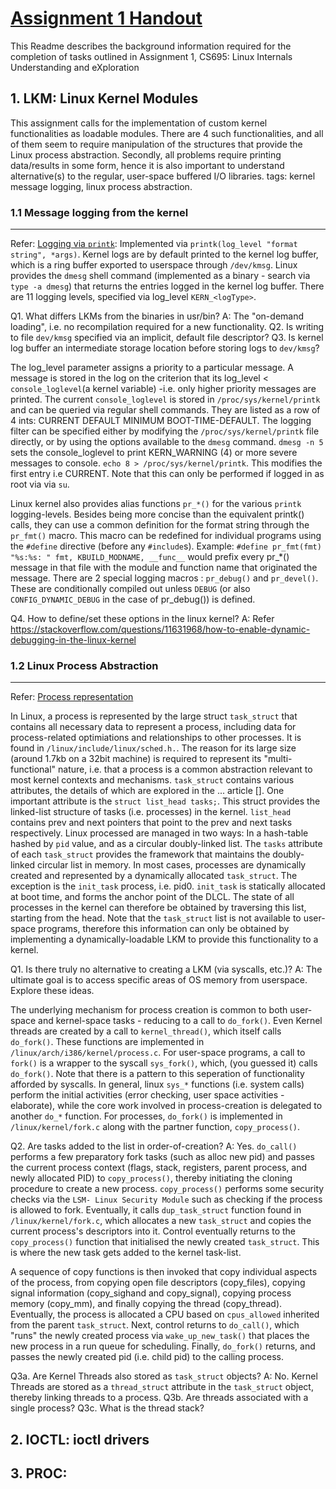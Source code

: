 # [Assignment 1 Handout](https://docs.google.com/document/d/e/2PACX-1vQ5u_tBmDgtbHPr4wtyCt-2HWnreknpARu4ycR5gtFjRJqAxqwYBuWXfxldCNQNsFABBqAFT0qBMgZj/pub)
This Readme describes the background information required for the completion of tasks outlined in Assignment 1, CS695: Linux Internals Understanding and eXploration

## 1. LKM: Linux Kernel Modules
This assignment calls for the implementation of custom kernel functionalities as loadable modules.
There are 4 such functionalities, and all of them seem to require manipulation of the structures
that provide the Linux process abstraction. Secondly, all problems require printing data/results
in some form, hence it is also important to understand alternative(s) to the regular, user-space
buffered I/O libraries.
tags: kernel message logging, linux process abstraction.
### 1.1 Message logging from the kernel
-----
Refer: [Logging via `printk`](https://www.kernel.org/doc/html/next/core-api/printk-basics.html):
Implemented via `printk(log_level "format string", *args)`.
Kernel logs are by default printed to the kernel log buffer, which is a ring buffer exported to userspace through `/dev/kmsg`. Linux provides the `dmesg` shell command (implemented as a binary - search via `type -a dmesg`) that returns the entries logged in the kernel log buffer. There are 11 logging levels, specified via log_level `KERN_<logType>`. 

Q1. What differs LKMs from the binaries in usr/bin? A: The "on-demand loading", i.e. no recompilation required for a new functionality.
Q2. Is writing to file `dev/kmsg` specified via an implicit, default file descriptor?
Q3. Is kernel log buffer an intermediate storage location before storing logs to `dev/kmsg`?

The log_level parameter assigns a priority to a particular message. A message is stored in the log on the criterion that its log_level < `console_loglevel`(a kernel variable) -i.e. only higher priority messages are printed.
The current `console_loglevel` is stored in `/proc/sys/kernel/printk` and can be queried via regular shell commands. They are listed as a row of 4 ints:
CURRENT  DEFAULT  MINIMUM  BOOT-TIME-DEFAULT. The logging filter can be specified either by modifying the `/proc/sys/kernel/printk` file directly, or
by using the options available to the `dmesg` command.
`dmesg -n 5` sets the console_loglevel to print KERN_WARNING (4) or more severe messages to console.
`echo 8 > /proc/sys/kernel/printk`. This modifies the first entry i.e CURRENT. Note that this can only be performed if logged in as root via via `su`.

Linux kernel also provides alias functions `pr_*()` for the various `printk` logging-levels. Besides being more concise than the equivalent printk() calls, they can use a common definition for the format string through the `pr_fmt()` macro. This macro can be redefined for individual programs using the `#define` directive (before any `#include`s). Example: `#define pr_fmt(fmt) "%s:%s: " fmt, KBUILD_MODNAME, __func__` would prefix every pr_*() message in that file with the module and function name that originated the message. There are 2 special logging macros : `pr_debug()` and `pr_devel()`. These are conditionally compiled out unless `DEBUG` (or also `CONFIG_DYNAMIC_DEBUG` in the case of pr_debug()) is defined.

Q4. How to define/set these options in the linux kernel? A: Refer https://stackoverflow.com/questions/11631968/how-to-enable-dynamic-debugging-in-the-linux-kernel 

### 1.2 Linux Process Abstraction
----
Refer: [Process representation](https://developer.ibm.com/tutorials/l-linux-process-management/)

In Linux, a process is represented by the large struct `task_struct` that contains all necessary data to represent a process, including data for process-related optimiations and relationships to other processes. It is found in `/linux/include/linux/sched.h.`. The reason for its large size (around 1.7kb on a 32bit machine) is required to represent its "multi-functional" nature, i.e. that a process is a common abstraction relevant to most kernel contexts and mechanisms. `task_struct` contains various attributes, the details of which are explored in the ... article [].
One important attribute is the `struct list_head tasks;`. This struct provides the linked-list structure of tasks (i.e. processes) in the kernel. `list_head` contains prev and next pointers that point to the prev and next tasks respectively. Linux processed are managed in two ways:  In a hash-table hashed by `pid` value, and as a circular doubly-linked list. The `tasks` attribute of each `task_struct` provides the framework that maintains the doubly-linked circular list in memory. In most cases, processes are dynamically created and represented by a dynamically allocated `task_struct`. The exception is the `init_task` process, i.e. pid0. `init_task` is statically allocated at boot time, and forms the anchor point of the DLCL. The state of all processes in the kernel can therefore be obtained by traversing this list, starting from the head. Note that the `task_struct` list is not available to user-space programs, therefore this information can only be obtained by implementing a dynamically-loadable LKM to provide this functionality to a kernel.

Q1. Is there truly no alternative to creating a LKM (via syscalls, etc.)? 
A: The ultimate goal is to access specific areas of OS memory from userspace. Explore these ideas.

The underlying mechanism for process creation is common to both user-space and kernel-space tasks - reducing to a call to `do_fork()`. Even Kernel threads are created by a call to `kernel_thread()`, which itself calls `do_fork()`. These functions are implemented in `/linux/arch/i386/kernel/process.c`. For user-space programs, a call to `fork()` is a wrapper to the syscall `sys_fork()`, which, (you guessed it) calls `do_fork()`. Note that there is a pattern to this seperation of functionality afforded by syscalls. In general, linux `sys_*` functions (i.e. system calls) perform the initial activities (error checking, user space activities - elaborate), while the core work involved in process-creation is delegated to another `do_*` function. For processes, `do_fork()` is implemented in `/linux/kernel/fork.c` along with the partner function, `copy_process()`.

Q2. Are tasks added to the list in order-of-creation?
A: Yes. `do_call()` performs a few preparatory fork tasks (such as alloc new pid) and passes the current process context (flags, stack, registers, parent process, and newly allocated PID) to `copy_process()`, thereby initiating the cloning procedure to create a new process. `copy_process()` performs some security checks via the `LSM- Linux Security Module` such as checking if the process is allowed to fork. Eventually, it calls `dup_task_struct` function found in `/linux/kernel/fork.c`, which allocates a new `task_struct` and copies the current process's descriptors into it. Control eventually returns to the `copy_process()` function that initialised the newly created `task_struct`. This is where the new task gets added to the kernel task-list. 

A sequence of copy functions is then invoked that copy individual aspects of the process, from copying open file descriptors (copy_files), copying signal information (copy_sighand and copy_signal), copying process memory (copy_mm), and finally copying the thread (copy_thread). Eventually, the process is allocated a CPU based on `cpus_allowed` inherited from the parent `task_struct`. Next, control returns to `do_call()`, which "runs" the newly created process via `wake_up_new_task()` that places the new process in a run queue for scheduling. Finally, `do_fork()` returns, and passes the newly created pid (i.e. child pid) to the calling process.

Q3a. Are Kernel Threads also stored as `task_struct` objects?
A: No. Kernel Threads are stored as a `thread_struct` attribute in the `task_struct` object, thereby linking threads to a process.
Q3b. Are threads associated with a single process? 
Q3c. What is the thread stack?

## 2. IOCTL: ioctl drivers
## 3. PROC:

